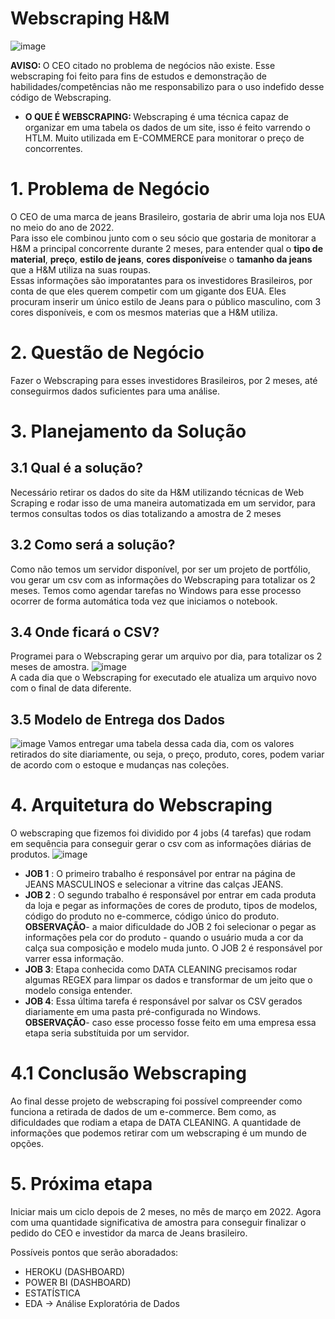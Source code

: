# Webscraping H&M 

![image](https://user-images.githubusercontent.com/94385953/148562978-f79cb28b-da2c-4ce3-9d4b-8077aad3e671.png)

 <b> AVISO: </b> O CEO citado no problema de negócios não existe. Esse webscraping foi feito para fins de estudos e demonstração de habilidades/competências não me responsabilizo para o uso indefido desse código de Webscraping. 
 <br>
  * <b> O QUE É WEBSCRAPING: </b> Webscraping é uma técnica capaz de organizar em uma tabela os dados de um site, isso é feito varrendo o HTLM. Muito utilizada em E-COMMERCE para monitorar o preço de concorrentes. 
 
 

 # 1. Problema de Negócio 
 O CEO de uma marca de jeans Brasileiro, gostaria de abrir uma loja nos EUA no meio do ano de 2022. 
 <br> Para isso ele combinou junto com o seu sócio que gostaria de monitorar a H&M a principal concorrente durante 2 meses, para entender qual o  <b>  tipo de material</b>, <b> preço</b>, <b> estilo de jeans</b>, <b> cores disponíveis</b>e o  <b> tamanho da jeans </b> que a H&M utiliza na suas roupas. 
 <br> Essas informações são imporatantes para os investidores Brasileiros, por conta de que eles querem competir com um gigante dos EUA. Eles procuram inserir um único estilo de Jeans para o público masculino, com 3 cores disponíveis, e com os mesmos materias que a H&M utiliza. 
 

 # 2. Questão de Negócio 
 Fazer o Webscraping para esses investidores Brasileiros, por 2 meses, até conseguirmos dados suficientes para uma análise. 
 
 # 3. Planejamento da Solução 
 
 ## 3.1 Qual é a solução? 
 Necessário retirar os dados do site da H&M utilizando técnicas de Web Scraping e rodar isso de uma maneira automatizada em um servidor, para termos consultas todos os dias totalizando a amostra de 2 meses 
 
 ## 3.2 Como será a solução? 
 Como não temos um servidor disponível, por ser um projeto de portfólio, vou gerar um csv com as informações do Webscraping para totalizar os 2 meses. Temos como agendar tarefas no Windows para esse processo ocorrer de forma automática toda vez que iniciamos o notebook. 
 
 ## 3.4 Onde ficará o CSV? 
Programei para o Webscraping gerar um arquivo por dia, para totalizar os 2 meses de amostra. 
 ![image](https://user-images.githubusercontent.com/94385953/148567479-0b096e52-ca07-48b5-9d00-4660e58de4ff.png)
  <br>
  A cada dia que o Webscraping for executado ele atualiza um arquivo novo com o final de data diferente. 
  
  ## 3.5 Modelo de Entrega dos Dados 
![image](https://user-images.githubusercontent.com/94385953/148568519-8c208c5d-0840-462e-8a30-8b0ccb46aa5e.png)
Vamos entregar uma tabela dessa cada dia, com os valores retirados do site diariamente, ou seja, o preço, produto, cores, podem variar de acordo com o estoque e mudanças nas coleções.


# 4. Arquitetura do Webscraping
O webscraping que fizemos foi dividido por 4 jobs (4 tarefas) que rodam em sequência para conseguir gerar o csv com as informações diárias de produtos. 
![image](https://user-images.githubusercontent.com/94385953/148576978-17f4a841-00cd-4a6e-b776-d5a599e4a84f.png)
<br> 
* **JOB 1** : O primeiro trabalho é responsável por entrar na página de JEANS MASCULINOS e selecionar a vitrine das calças JEANS.
* **JOB 2** : O segundo trabalho é responsável por entrar em cada produta da loja e pegar as informações de cores de produto, tipos de modelos, código do produto no e-commerce, código único do produto.
<br>**OBSERVAÇÃO**- a maior dificuldade do JOB 2 foi selecionar o pegar as informações pela cor do produto - quando o usuário muda a cor da calça sua composição e modelo muda junto. O JOB 2 é responsável por varrer essa informação. 
* **JOB 3**: Etapa conhecida como DATA CLEANING precisamos rodar algumas REGEX para limpar os dados e transformar de um jeito que o modelo consiga entender. 
* **JOB 4**: Essa última tarefa é responsável por salvar os CSV gerados diariamente em uma pasta pré-configurada no Windows. 
**OBSERVAÇÃO**- caso esse processo fosse feito em uma empresa essa etapa seria substítuida por um servidor. 

# 4.1 Conclusão Webscraping 
Ao final desse projeto de webscraping foi possível compreender como funciona a retirada de dados de um e-commerce. Bem como, as dificuldades que rodiam a etapa de DATA CLEANING. A quantidade de informações que podemos retirar com um webscraping é um mundo de opções. 

# 5. Próxima etapa
Iniciar mais um ciclo depois de 2 meses, no mês de março em 2022. Agora com uma quantidade significativa de amostra para conseguir finalizar o pedido do CEO e investidor da marca de Jeans brasileiro. 

Possíveis pontos que serão aboradados: 
+ HEROKU (DASHBOARD) 
+ POWER BI (DASHBOARD) 
+ ESTATÍSTICA 
+ EDA -> Análise Exploratória de Dados


